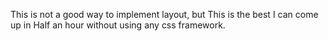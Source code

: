 This is not a good way to implement layout, but This is the best I can come up in Half an hour without using any css framework.
